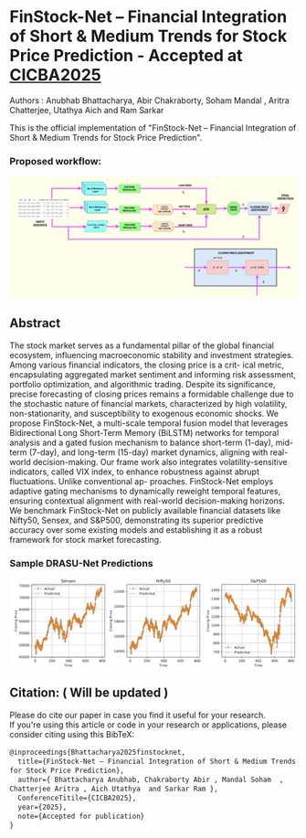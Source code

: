 # FinStock-Net – Financial Integration of Short & Medium Trends for Stock Price Prediction - Accepted at [CICBA2025](https://www.cicba.in/home)

Authors : Anubhab Bhattacharya, Abir Chakraborty, Soham Mandal , Aritra Chatterjee, Utathya Aich and Ram Sarkar

This is the official implementation of "FinStock-Net – Financial Integration of Short & Medium Trends for Stock Price Prediction".


### Proposed workflow:
![Description](Figures/Finstocknet.jpg)

## Abstract
The stock market serves as a fundamental pillar of the global financial ecosystem, influencing macroeconomic stability and investment strategies. Among various financial indicators, the closing price is a crit-
ical metric, encapsulating aggregated market sentiment and informing risk assessment, portfolio optimization, and algorithmic trading. Despite its significance, precise forecasting of closing prices remains a formidable challenge due to the stochastic nature of financial markets, characterized by high volatility, non-stationarity, and susceptibility to exogenous economic shocks. We propose FinStock-Net, a multi-scale temporal fusion model that leverages Bidirectional Long Short-Term Memory (BiLSTM) networks for temporal analysis and a gated fusion mechanism to balance short-term (1-day), mid-term (7-day), and long-term (15-day)
market dynamics, aligning with real-world decision-making. Our frame work also integrates volatility-sensitive indicators, called VIX index, to enhance robustness against abrupt fluctuations. Unlike conventional ap-
proaches. FinStock-Net employs adaptive gating mechanisms to dynamically reweight temporal features, ensuring contextual alignment with real-world decision-making horizons. We benchmark FinStock-Net on
publicly available financial datasets like Nifty50, Sensex, and S&P500, demonstrating its superior predictive accuracy over some existing models and establishing it as a robust framework for stock market forecasting.



### Sample DRASU-Net Predictions

<p>
  <img src="Figures/example_pred.jpg" width="700"/>
</p>


## Citation: ( Will be updated )
Please do cite our paper in case you find it useful for your research.<br/>
If you're using this article or code in your research or applications, please consider citing using this BibTeX:<br/>
```
@inproceedings{Bhattacharya2025finstocknet,
  title={FinStock-Net – Financial Integration of Short & Medium Trends for Stock Price Prediction},
  author={ Bhattacharya Anubhab, Chakraborty Abir , Mandal Soham  , Chatterjee Aritra , Aich Utathya  and Sarkar Ram },
  ConferenceTitile={CICBA2025},
  year={2025},
  note={Accepted for publication}
}
```
<br/>
